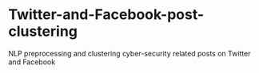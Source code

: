 # Twitter-and-Facebook-post-clustering
NLP preprocessing and clustering cyber-security related posts on Twitter and Facebook 
